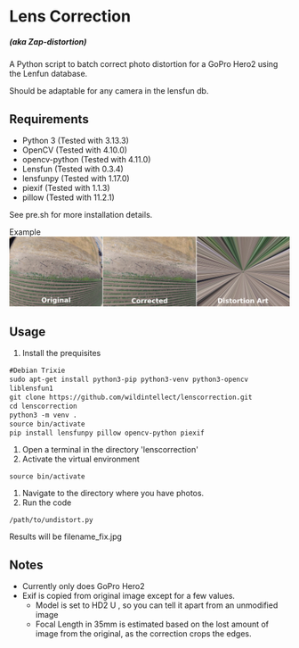 # Lens Correction 
##### (aka Zap-distortion)

A Python script to batch correct photo distortion for a GoPro Hero2 using the Lenfun database. 

Should be adaptable for any camera in the lensfun db.

## Requirements

* Python 3 (Tested with 3.13.3)
* OpenCV (Tested with 4.10.0)
* opencv-python (Tested with 4.11.0)
* Lensfun (Tested with 0.3.4)
* lensfunpy (Tested with 1.17.0)
* piexif (Tested with 1.1.3)
* pillow (Tested with 11.2.1)

See pre.sh for more installation details.

Example![Compare before and after photos](overview.png  "Before and After")

## Usage

1. Install the prequisites
```
#Debian Trixie
sudo apt-get install python3-pip python3-venv python3-opencv liblensfun1
git clone https://github.com/wildintellect/lenscorrection.git
cd lenscorrection
python3 -m venv .
source bin/activate
pip install lensfunpy pillow opencv-python piexif
```
1. Open a terminal in the directory 'lenscorrection'
1. Activate the virtual environment
```
source bin/activate
```
1. Navigate to the directory where you have photos.
1. Run the code
```
/path/to/undistort.py
```
Results will be filename_fix.jpg

## Notes

* Currently only does GoPro Hero2
* Exif is copied from original image except for a few values.
    * Model is set to HD2 U , so you can tell it apart from an unmodified image
    * Focal Length in 35mm is estimated based on the lost amount of image from the original, as the correction crops the edges.

